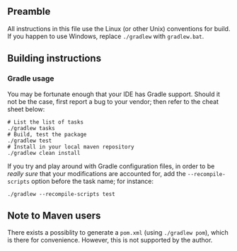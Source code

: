 ## Preamble

All instructions in this file use the Linux (or other Unix) conventions for build. If you happen to use Windows,
replace `./gradlew` with `gradlew.bat`.

## Building instructions

### Gradle usage

You may be fortunate enough that your IDE has Gradle support. Should it not be the case, first report a bug to your
vendor; then refer to the cheat sheet below:

```
# List the list of tasks
./gradlew tasks
# Build, test the package
./gradlew test
# Install in your local maven repository
./gradlew clean install
```

If you try and play around with Gradle configuration files, in order to be
_really sure_ that your modifications are accounted for, add the
`--recompile-scripts` option before the task name; for instance:

```
./gradlew --recompile-scripts test
```

## Note to Maven users

There exists a possiblity to generate a `pom.xml` (using `./gradlew pom`), which is there for convenience. However, this
is not supported by the author.

